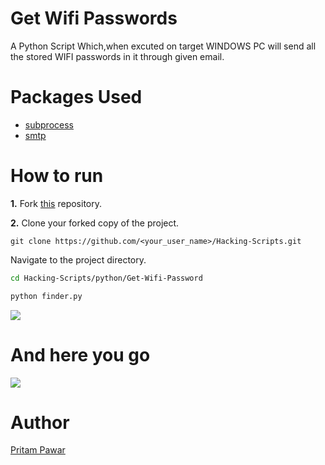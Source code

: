 # Get Wifi Passwords
A Python Script Which,when excuted on target WINDOWS PC will send all the stored WIFI passwords in it through given email.

# Packages Used
- [subprocess](https://docs.python.org/3/library/subprocess.html)
- [smtp](https://docs.python.org/3/library/smtplib.html)

# How to run
**1.**  Fork [this](https://github.com/Tejas1510/Hacking-Scripts) repository.

**2.**  Clone your forked copy of the project.
```
git clone https://github.com/<your_user_name>/Hacking-Scripts.git
```
Navigate to the project directory.
```bash
cd Hacking-Scripts/python/Get-Wifi-Password
```
```bash
python finder.py
```
![](https://github.com/pritamp17/Hacking-Scripts/blob/wifi/Python/Get-Wifi-Password/ss/final-1.jpg?raw=true)

# And here you go
![](https://github.com/pritamp17/Hacking-Scripts/blob/wifi/Python/Get-Wifi-Password/ss/final-2.jpg?raw=true)

# Author
[Pritam Pawar](https://github.com/pritamp17)
